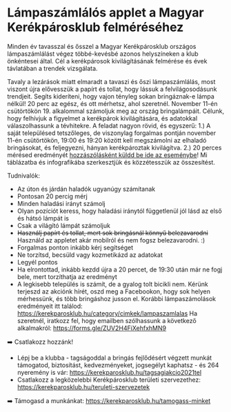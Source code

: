 # Lámpaszámlálós applet a Magyar Kerékpárosklub felméréséhez

Minden év tavasszal és ősszel a Magyar Kerékpárosklub országos lámpaszámlálást végez többé-kevésbé azonos helyszíneken a klub önkéntesei által. Cél a kerékpárosok kivilágításának felmérése és évek távlatában a trendek vizsgálata.

Tavaly a lezárások miatt elmaradt a tavaszi és őszi lámpaszámlálás, most viszont újra elővesszük a papírt és tollat, hogy lássuk a felvilágosodásunk trendjeit. Segíts kideríteni, hogy vajon tényleg sokan bringáznak-e lámpa nélkül! 20 perc az egész, és ott mérhetsz, ahol szeretnél.
November 11-én csütörtökön 19. alkalommal számoljuk meg az ország bringalámpáit. Célunk, hogy felhívjuk a figyelmet a kerékpárok kivilágítására, és adatokkal válaszolhassunk a tévhitekre.
A feladat nagyon rövid, és egyszerű:
1.) A saját településed tetszőleges, de viszonylag forgalmas pontján november 11-én csütörtökön, 19:00 és 19:20 között kell megszámolni az elhaladó bringásokat, és feljegyezni, hányan kerékpároztak kivilágítva.
2.) 20 perces mérésed eredményét [hozzászólásként küldd be ide az eseménybe](https://www.facebook.com/events/622147172546653?ref=newsfeed)! Mi táblázatba és infografikába szerkesztjük és közzétesszük az összesítést.

Tudnivalók:
- Az úton és járdán haladók ugyanúgy számítanak
- Pontosan 20 percig mérj
- Minden haladási irányt számolj
- Olyan pozíciót keress, hogy haladási iránytól függetlenül jól lásd az első és hátsó lámpát is
- Csak a világító lámpát számoljuk
- ~~Használj papírt és tollat, mert sok bringásnál könnyű belezavarodni~~ Használd az appletet akár mobilról és nem fogsz belezavarodni. :)
- Forgalmas ponton inkább kérj segítséget
- Ne torzítsd, becsüld vagy kozmetikázd az adatokat
- Legyél pontos
- Ha elrontottad, inkább kezdd újra a 20 percet, de 19:30 után már ne fogj bele, mert torzíthatja az eredményt
- A legkisebb település is számít, de a gyalog tolt bicikli nem.
Kérünk terjeszd az akciónk hírét, oszd meg a Facebookon, hogy sok helyen mérhessünk, és több bringáshoz jusson el.
Korábbi lámpaszámolások eredményeit itt találod: https://kerekparosklub.hu/category/cimkek/lampaszamlalas
Ha szeretnél, iratkozz fel, hogy emailben szólhassunk a következő alkalmakról:
https://forms.gle/ZUV2H4FiXehfxhMN9

➡️ Csatlakozz hozzánk!
- Lépj be a klubba - tagságoddal a bringás fejlődésért végzett munkát támogatod, biztosítást, kedvezményeket, jogsegélyt kaphatsz - és 264 nyeremény is vár: https://kerekparosklub.hu/tagsagiakcio2021tel
- Csatlakozz a legközelebbi Kerékpárosklub területi szervezethez: https://kerekparosklub.hu/teruleti-szervezetek

➡️ Támogasd a munkánkat:
https://kerekparosklub.hu/tamogass-minket
